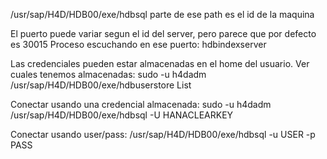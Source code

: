 /usr/sap/H4D/HDB00/exe/hdbsql
  parte de ese path es el id de la maquina

El puerto puede variar segun el id del server, pero parece que por defecto es 30015
Proceso escuchando en ese puerto: hdbindexserver


Las credenciales pueden estar almacenadas en el home del usuario.
Ver cuales tenemos almacenadas:
sudo -u h4dadm /usr/sap/H4D/HDB00/exe/hdbuserstore List

Conectar usando una credencial almacenada:
sudo -u h4dadm /usr/sap/H4D/HDB00/exe/hdbsql -U HANACLEARKEY

Conectar usando user/pass:
/usr/sap/H4D/HDB00/exe/hdbsql -u USER -p PASS
